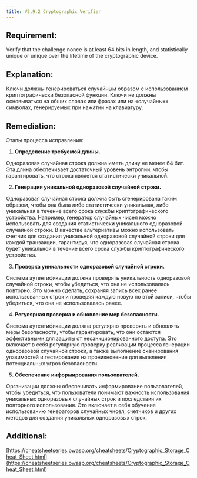 ```yaml
---
title: V2.9.2 Cryptographic Verifier
---
```




## Requirement:

Verify that the challenge nonce is at least 64 bits in length, and statistically unique or unique over the lifetime of the cryptographic device.

## Explanation:

Ключи должны генерироваться случайным образом с использованием криптографически безопасной функции. Ключи не должны основываться на общих словах или фразах или на «случайных» символах, генерируемых при нажатии на клавиатуру.


## Remediation:


Этапы процесса исправления:

1. **Определение требуемой длины.**

Одноразовая случайная строка должна иметь длину не менее 64 бит. Эта длина обеспечивает достаточный уровень энтропии, чтобы гарантировать, что строка является статистически уникальной.

2. **Генерация уникальной одноразовой случайной строки.**

Одноразовая случайная строка должна быть сгенерирована таким образом, чтобы она была либо статистически уникальная, либо уникальная в течение всего срока службы криптографического устройства.
Например, генератор случайных чисел можно использовать для создания статистически уникального одноразовой случайной строки.
В качестве альтернативы можно использовать счетчик для создания уникальной одноразовой случайной строки для каждой транзакции, гарантируя, что одноразовая случайная строка будет уникальной в течение всего срока службы криптографического устройства.

3. **Проверка уникальности одноразовой случайной строки.**

Система аутентификации должна проверять уникальность одноразовой случайной строки, чтобы убедиться, что она не использовалась повторно. Это можно сделать, сохраняя запись всех ранее использованных строк и проверяя каждую новую по этой записи, чтобы убедиться, что она не использовалась ранее.

4. **Регулярная проверка и обновление мер безопасности.**

Система аутентификации должна регулярно проверять и обновлять меры безопасности, чтобы гарантировать, что они остаются эффективными для защиты от несанкционированного доступа. Это включает в себя регулярную проверку реализации процесса генерации одноразовой случайной строки, а также выполнение сканирования уязвимостей и тестирования на проникновение для выявления потенциальных угроз безопасности.

5. **Обеспечение информирования пользователей.**

Организации должны обеспечивать информирование пользователей, чтобы убедиться, что пользователи понимают важность использования уникальных одноразовых случайных строк и последствия их повторного использования. Это включает в себя обучение использованию генераторов случайных чисел, счетчиков и других методов для создания уникальных одноразовых строк.


## Additional:

[https://cheatsheetseries.owasp.org/cheatsheets/Cryptographic_Storage_Cheat_Sheet.html](https://cheatsheetseries.owasp.org/cheatsheets/Cryptographic_Storage_Cheat_Sheet.html)




